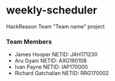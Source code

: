 # weekly-scheduler
HackReason Team "Team name" project
### Team Members
* James Hooper NETID: JAH171230
* Aru Gyani NETID: AXG190108
* Ivan Payne NETID: IAP170000
* Richard Gatchalian NETID: RRG170002
